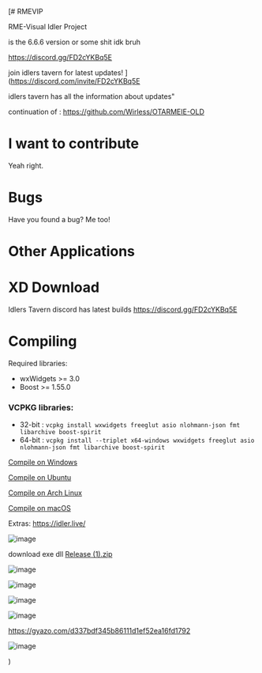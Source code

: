 [# RMEVIP
 
RME-Visual Idler Project

is the 6.6.6 version or some shit idk bruh


https://discord.gg/FD2cYKBq5E

join idlers tavern for latest updates!
](https://discord.com/invite/FD2cYKBq5E

idlers tavern has all the information about updates"


continuation of : 
https://github.com/Wirless/OTARMEIE-OLD



I want to contribute
====================

Yeah right. 

Bugs
======

Have you found a bug? Me too!

Other Applications
==========
XD
Download
========

Idlers Tavern discord has latest builds
https://discord.gg/FD2cYKBq5E


Compiling
=========
Required libraries:
* wxWidgets >= 3.0
* Boost >= 1.55.0

### VCPKG libraries:
* 32-bit : `vcpkg install wxwidgets freeglut asio nlohmann-json fmt libarchive boost-spirit`
* 64-bit : `vcpkg install --triplet x64-windows wxwidgets freeglut asio nlohmann-json fmt libarchive boost-spirit`

[Compile on Windows](https://github.com/hjnilsson/rme/wiki/Compiling-on-Windows)

[Compile on Ubuntu](https://github.com/hjnilsson/rme/wiki/Compiling-on-Ubuntu)

[Compile on Arch Linux](https://github.com/hjnilsson/rme/wiki/Compiling-on-Arch-Linux)

[Compile on macOS](https://github.com/hjnilsson/rme/wiki/Compiling-on-macOS)

Extras:
https://idler.live/

![image](https://github.com/user-attachments/assets/aa00772e-8067-4b96-88b4-97dd0bbbb0f9)


download exe dll
[Release (1).zip](https://github.com/user-attachments/files/19621775/Release.1.zip)

![image](https://github.com/user-attachments/assets/395931d7-bb59-4206-b21b-1c841c9921f4)

![image](https://github.com/user-attachments/assets/50bea42b-7000-4e35-a8d7-f1fa38c2e4a8)

![image](https://github.com/user-attachments/assets/22168663-2c6a-4e07-a2ff-27744afa9d67)

![image](https://github.com/user-attachments/assets/a6566a93-b095-4db0-bc04-89400b683544)


https://gyazo.com/d337bdf345b86111d1ef52ea16fd1792

![image](https://github.com/user-attachments/assets/00186e9b-4051-4dcf-b664-bc039cf8abb4)


)

